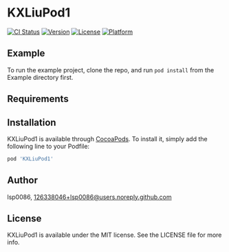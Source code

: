 # KXLiuPod1

[![CI Status](https://img.shields.io/travis/lsp0086/KXLiuPod1.svg?style=flat)](https://travis-ci.org/lsp0086/KXLiuPod1)
[![Version](https://img.shields.io/cocoapods/v/KXLiuPod1.svg?style=flat)](https://cocoapods.org/pods/KXLiuPod1)
[![License](https://img.shields.io/cocoapods/l/KXLiuPod1.svg?style=flat)](https://cocoapods.org/pods/KXLiuPod1)
[![Platform](https://img.shields.io/cocoapods/p/KXLiuPod1.svg?style=flat)](https://cocoapods.org/pods/KXLiuPod1)

## Example

To run the example project, clone the repo, and run `pod install` from the Example directory first.

## Requirements

## Installation

KXLiuPod1 is available through [CocoaPods](https://cocoapods.org). To install
it, simply add the following line to your Podfile:

```ruby
pod 'KXLiuPod1'
```

## Author

lsp0086, 126338046+lsp0086@users.noreply.github.com

## License

KXLiuPod1 is available under the MIT license. See the LICENSE file for more info.
